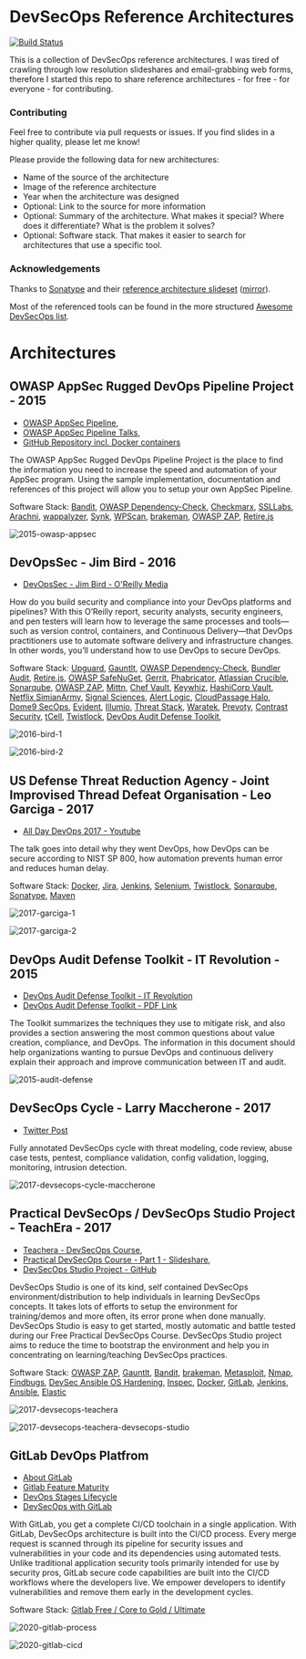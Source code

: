 # DevSecOps Reference Architectures
[![Build Status](https://travis-ci.org/ayeks/devsecops-reference-architectures.svg?branch=master)](https://travis-ci.org/ayeks/devsecops-reference-architectures)

This is a collection of DevSecOps reference architectures. I was tired of crawling through low resolution slideshares and email-grabbing web forms, therefore I started this repo to share reference architectures - for free - for everyone - for contributing.

### Contributing

Feel free to contribute via pull requests or issues. If you find slides in a higher quality, please let me know!

Please provide the following data for new architectures:
* Name of the source of the architecture
* Image of the reference architecture
* Year when the architecture was designed
* Optional: Link to the source for more information
* Optional: Summary of the architecture. What makes it special? Where does it differentiate? What is the problem it solves?
* Optional: Software stack. That makes it easier to search for architectures that use a specific tool.

### Acknowledgements

Thanks to [Sonatype](https://sonatype.com) and their [reference architecture slideset](https://de.sonatype.com/devsecops-reference-architectures) ([mirror](https://waterplacid.files.wordpress.com/2018/04/devsecops-reference-architectures-2018.pdf)). 

Most of the referenced tools can be found in the more structured [Awesome DevSecOps list](https://github.com/devsecops/awesome-devsecops).

# Architectures

## OWASP AppSec Rugged DevOps Pipeline Project - 2015

* [OWASP AppSec Pipeline](https://www.owasp.org/index.php/OWASP_AppSec_Pipeline), 
* [OWASP AppSec Pipeline Talks](https://www.owasp.org/index.php/OWASP_AppSec_Pipeline#tab=Presentations), 
* [GitHub Repository incl. Docker containers](https://github.com/appsecpipeline/AppSecPipeline-Specification)

The OWASP AppSec Rugged DevOps Pipeline Project is the place to find the information you need to increase the speed and automation of your AppSec program. Using the sample implementation, documentation and references of this project will allow you to setup your own AppSec Pipeline.

Software Stack: [Bandit](https://github.com/PyCQA/bandit), [OWASP Dependency-Check](https://www.owasp.org/index.php/OWASP_Dependency_Check), [Checkmarx](https://www.checkmarx.com/), [SSLLabs](https://www.ssllabs.com/), [Arachni](http://www.arachni-scanner.com/), [wappalyzer](https://www.wappalyzer.com/), [Synk](https://snyk.io/), [WPScan](https://wpscan.org/), [brakeman](https://brakemanscanner.org/), [OWASP ZAP](https://www.owasp.org/index.php/OWASP_Zed_Attack_Proxy_Project), [Retire.js](http://retirejs.github.io/retire.js/)

![2015-owasp-appsec](https://github.com/ayeks/devsecops-reference-architectures/blob/master/img/2015-owasp-appsec.png)

## DevOpsSec - Jim Bird - 2016

* [DevOpsSec - Jim Bird - O'Reilly Media](https://www.oreilly.com/library/view/devopssec/9781491971413/)

How do you build security and compliance into your DevOps platforms and pipelines? With this O’Reilly report, security analysts, security engineers, and pen testers will learn how to leverage the same processes and tools—such as version control, containers, and Continuous Delivery—that DevOps practitioners use to automate software delivery and infrastructure changes. In other words, you’ll understand how to use DevOps to secure DevOps.

Software Stack: [Upguard](https://www.upguard.com/), [Gauntlt](http://gauntlt.org/), [OWASP Dependency-Check](https://www.owasp.org/index.php/OWASP_Dependency_Check), [Bundler Audit](https://github.com/rubysec/bundler-audit), [Retire.js](http://retirejs.github.io/retire.js/), [OWASP SafeNuGet](https://www.owasp.org/index.php/OWASP_SafeNuGet), [Gerrit](https://www.gerritcodereview.com/), [Phabricator](https://www.phacility.com/), [Atlassian Crucible](https://www.atlassian.com/software/crucible), [Sonarqube](https://www.sonarqube.org/), [OWASP ZAP](https://www.owasp.org/index.php/ZAP), [Mittn](https://github.com/F-Secure/mittn), [Chef Vault](https://github.com/chef/chef-vault), [Keywhiz](https://github.com/square/keywhiz), [HashiCorp Vault](https://www.vaultproject.io/), [Netflix SimianArmy](https://github.com/Netflix/SimianArmy), [Signal Sciences](https://www.signalsciences.com/products/), [Alert Logic](https://www.alertlogic.com/), [CloudPassage Halo](https://www.cloudpassage.com/products/), [Dome9 SecOps](https://dome9.com/), [Evident](https://www.paloaltonetworks.com/products/secure-the-cloud/evident.html), [Illumio](https://www.illumio.com/), [Threat Stack](https://www.threatstack.com/), [Waratek](https://www.waratek.com/), [Prevoty](https://www.prevoty.com/), [Contrast Security](https://www.contrastsecurity.com/runtime-application-self-protection-rasp), [tCell](https://www.tcell.io/), [Twistlock](https://www.twistlock.com/),  [DevOps Audit Defense Toolkit](https://itrevolution.com/devops-audit-defense-toolkit/), 

![2016-bird-1](https://github.com/ayeks/devsecops-reference-architectures/blob/master/img/2016-bird-1.JPG)

![2016-bird-2](https://github.com/ayeks/devsecops-reference-architectures/blob/master/img/2016-bird-2.JPG)

## US Defense Threat Reduction Agency - Joint Improvised Thread Defeat Organisation - Leo Garciga - 2017

* [All Day DevOps 2017 - Youtube](https://www.youtube.com/watch?v=LNL5J6gIkv0)

The talk goes into detail why they went DevOps, how DevOps can be secure according to NIST SP 800, how automation prevents human error and reduces human delay.

Software Stack: [Docker](https://www.docker.com/), [Jira](https://de.atlassian.com/software/jira), [Jenkins](https://jenkins.io/), [Selenium](https://www.seleniumhq.org/), [Twistlock](https://www.twistlock.com/), [Sonarqube](https://www.sonarqube.org/), [Sonatype](https://www.sonatype.com/), [Maven](https://maven.apache.org/)

![2017-garciga-1](https://github.com/ayeks/devsecops-reference-architectures/blob/master/img/2017-garciga-1.JPG)

![2017-garciga-2](https://github.com/ayeks/devsecops-reference-architectures/blob/master/img/2017-garciga-2.JPG)

## DevOps Audit Defense Toolkit - IT Revolution - 2015

* [DevOps Audit Defense Toolkit - IT Revolution](https://itrevolution.com/devops-audit-defense-toolkit/)
* [DevOps Audit Defense Toolkit - PDF Link](https://dl.orangedox.com/audit-defense)

The Toolkit summarizes the techniques they use to mitigate risk, and also provides a section answering the most common questions about value creation, compliance, and DevOps. The information in this document should help organizations wanting to pursue DevOps and continuous delivery explain their approach and improve communication between IT and audit.

![2015-audit-defense](https://github.com/ayeks/devsecops-reference-architectures/blob/master/img/2015-audit-defense.JPG)

## DevSecOps Cycle - Larry Maccherone - 2017

* [Twitter Post](https://twitter.com/LMaccherone/status/843644744538427392)

Fully annotated DevSecOps cycle with threat modeling, code review, abuse case tests, pentest, compliance validation, config validation, logging, monitoring, intrusion detection.

![2017-devsecops-cycle-maccherone](https://github.com/ayeks/devsecops-reference-architectures/blob/master/img/2017-devsecops-cycle-maccherone.JPG)

## Practical DevSecOps / DevSecOps Studio Project - TeachEra - 2017

* [Teachera - DevSecOps Course](https://www.teachera.io/devsecops-course/),
* [Practical DevSecOps Course - Part 1 - Slideshare](https://www.slideshare.net/secfigo/practical-devsecops-course-part-1-82334619),
* [DevSecOps Studio Project - GitHub](https://github.com/teacheraio/DevSecOps-Studio/)

DevSecOps Studio is one of its kind, self contained DevSecOps environment/distribution to help individuals in learning DevSecOps concepts. It takes lots of efforts to setup the environment for training/demos and more often, its error prone when done manually. DevSecOps Studio is easy to get started, mostly automatic and battle tested during our Free Practical DevSecOps Course. DevSecOps Studio project aims to reduce the time to bootstrap the environment and help you in concentrating on learning/teaching DevSecOps practices.

Software Stack: [OWASP ZAP](https://www.owasp.org/index.php/OWASP_Zed_Attack_Proxy_Project), [Gauntlt](http://gauntlt.org/), [Bandit](https://github.com/PyCQA/bandit), [brakeman](https://brakemanscanner.org/), [Metasploit](https://www.metasploit.com/), [Nmap](https://nmap.org/), [Findbugs](http://findbugs.sourceforge.net/), [DevSec Ansible OS Hardening](https://github.com/dev-sec/ansible-os-hardening), [Inspec](https://www.inspec.io/), [Docker](https://www.docker.com/), [GitLab](https://about.gitlab.com/), [Jenkins](https://jenkins.io/), [Ansible](https://www.ansible.com/), [Elastic](https://www.elastic.co/)

![2017-devsecops-teachera](https://github.com/ayeks/devsecops-reference-architectures/blob/master/img/2017-devsecops-teachera.JPG)

![2017-devsecops-teachera-devsecops-studio](https://github.com/ayeks/devsecops-reference-architectures/blob/master/img/2017-devsecops-teachera-devsecops-studio.png)

## GitLab DevOps Platfrom

* [About GitLab](https://about.gitlab.com/)
* [Gitlab Feature Maturity](https://about.gitlab.com/direction/maturity/)
* [DevOps Stages Lifecycle](https://about.gitlab.com/stages-devops-lifecycle/)
* [DevSecOps with GitLab](https://about.gitlab.com/solutions/dev-sec-ops/)

With GitLab, you get a complete CI/CD toolchain in a single application.  With GitLab, DevSecOps architecture is built into the CI/CD process. Every merge request is scanned through its pipeline for security issues and vulnerabilities in your code and its dependencies using automated tests. Unlike traditional application security tools primarily intended for use by security pros, GitLab secure code capabilities are built into the CI/CD workflows where the developers live. We empower developers to identify vulnerabilities and remove them early in the development cycles. 

Software Stack: [Gitlab Free / Core to Gold / Ultimate](https://about.gitlab.com/pricing/)

![2020-gitlab-process](https://github.com/ayeks/devsecops-reference-architectures/blob/master/img/2020-gitlab-process.PNG)

![2020-gitlab-cicd](https://github.com/ayeks/devsecops-reference-architectures/blob/master/img/2020-gitlab-cicd.PNG)
